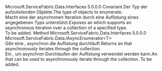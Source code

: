 <Type Name="IAsyncEnumerable&lt;T&gt;" FullName="Microsoft.ServiceFabric.Data.IAsyncEnumerable&lt;T&gt;">
  <TypeSignature Language="C#" Value="public interface IAsyncEnumerable&lt;out T&gt;" />
  <TypeSignature Language="ILAsm" Value=".class public interface auto ansi abstract IAsyncEnumerable`1&lt;+ T&gt;" />
  <TypeSignature Language="DocId" Value="T:Microsoft.ServiceFabric.Data.IAsyncEnumerable`1" />
  <TypeSignature Language="VB.NET" Value="Public Interface IAsyncEnumerable(Of Out T)" />
  <TypeSignature Language="F#" Value="type IAsyncEnumerable&lt;'T&gt; = interface" />
  <AssemblyInfo>
    <AssemblyName>Microsoft.ServiceFabric.Data.Interfaces</AssemblyName>
    <AssemblyVersion>5.0.0.0</AssemblyVersion>
  </AssemblyInfo>
  <TypeParameters>
    <TypeParameter Name="T">
      <Constraints>
        <ParameterAttribute>Covariant</ParameterAttribute>
      </Constraints>
    </TypeParameter>
  </TypeParameters>
  <Interfaces />
  <Docs>
    <typeparam name="T"><span data-ttu-id="48fef-101">Der Typ der aufzulistenden Objekte.</span><span class="sxs-lookup"><span data-stu-id="48fef-101">The type of objects to enumerate.</span></span></typeparam>
    <summary>
            <span data-ttu-id="48fef-102">Macht eine <see cref="T:Microsoft.ServiceFabric.Data.IAsyncEnumerator`1" /> der asynchronen Iteration durch eine Auflistung eines angegebenen Typs unterstützt.</span><span class="sxs-lookup"><span data-stu-id="48fef-102">Exposes an <see cref="T:Microsoft.ServiceFabric.Data.IAsyncEnumerator`1" /> which supports an asynchronous iteration over a collection of a specified type.</span></span>
            </summary>
    <remarks>To be added.</remarks>
  </Docs>
  <Members>
    <Member MemberName="GetAsyncEnumerator">
      <MemberSignature Language="C#" Value="public Microsoft.ServiceFabric.Data.IAsyncEnumerator&lt;out T&gt; GetAsyncEnumerator ();" />
      <MemberSignature Language="ILAsm" Value=".method public hidebysig newslot virtual instance class Microsoft.ServiceFabric.Data.IAsyncEnumerator`1&lt;!T&gt; GetAsyncEnumerator() cil managed" />
      <MemberSignature Language="DocId" Value="M:Microsoft.ServiceFabric.Data.IAsyncEnumerable`1.GetAsyncEnumerator" />
      <MemberSignature Language="VB.NET" Value="Public Function GetAsyncEnumerator () As IAsyncEnumerator(Of Out T)" />
      <MemberSignature Language="F#" Value="abstract member GetAsyncEnumerator : unit -&gt; Microsoft.ServiceFabric.Data.IAsyncEnumerator&lt;'T&gt;" Usage="iAsyncEnumerable.GetAsyncEnumerator " />
      <MemberType>Method</MemberType>
      <AssemblyInfo>
        <AssemblyName>Microsoft.ServiceFabric.Data.Interfaces</AssemblyName>
        <AssemblyVersion>5.0.0.0</AssemblyVersion>
      </AssemblyInfo>
      <ReturnValue>
        <ReturnType>Microsoft.ServiceFabric.Data.IAsyncEnumerator&lt;T&gt;</ReturnType>
      </ReturnValue>
      <Parameters />
      <Docs>
        <summary>
            <span data-ttu-id="48fef-103">Gibt eine <see cref="T:Microsoft.ServiceFabric.Data.IAsyncEnumerator`1" /> , asynchron die Auflistung durchläuft.</span><span class="sxs-lookup"><span data-stu-id="48fef-103">Returns an <see cref="T:Microsoft.ServiceFabric.Data.IAsyncEnumerator`1" /> that asynchronously iterates through the collection.</span></span>
            </summary>
        <returns><span data-ttu-id="48fef-104">Ein <see cref="T:Microsoft.ServiceFabric.Data.IAsyncEnumerator`1" /> , um asynchron Durchlaufen der Auflistung verwendet werden kann.</span><span class="sxs-lookup"><span data-stu-id="48fef-104">An <see cref="T:Microsoft.ServiceFabric.Data.IAsyncEnumerator`1" /> that can be used to asynchronously iterate through the collection.</span></span></returns>
        <remarks>To be added.</remarks>
      </Docs>
    </Member>
  </Members>
</Type>